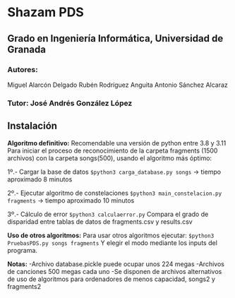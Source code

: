 # Shazam PDS
## Grado en Ingeniería Informática, Universidad de Granada
### Autores: 
Miguel Alarcón Delgado
Rubén Rodríguez Anguita
Antonio Sánchez Alcaraz


### Tutor: José Andrés González López

## Instalación
**Algoritmo definitivo:**
Recomendable una versión de python entre 3.8 y 3.11
Para iniciar el proceso de reconocimiento de la carpeta fragments (1500 archivos) con la carpeta songs(500), usando el algoritmo más óptimo:

1º.- Cargar la base de datos
`$python3 carga_database.py songs` -> tiempo aproximado 8 minutos

2º.- Ejecutar algoritmo de constelaciones
`$python3 main_constelacion.py fragments` -> tiempo aproximado 10 minutos

3º.- Cálculo de error
`$python3 calculaerror.py` Compara el grado de disparidad entre tablas de datos de fragments.csv y results.csv


**Uso de otros algoritmos:**
Para usar otros algoritmos ejecutar:
`$python3 PruebasPDS.py songs fragments`
Y elegir el modo mediante los inputs del programa.


**Notas:**
-Archivo database.pickle puede ocupar unos 224 megas
-Archivos de canciones 500 megas cada uno
-Se disponen de archivos alternativos de uso de algoritmos para ordenadores de menos capacidad, songs2 y fragments2
